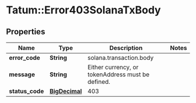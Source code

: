 # Tatum::Error403SolanaTxBody

## Properties
Name | Type | Description | Notes
------------ | ------------- | ------------- | -------------
**error_code** | **String** | solana.transaction.body | 
**message** | **String** | Either currency, or tokenAddress must be defined. | 
**status_code** | [**BigDecimal**](BigDecimal.md) | 403 | 

